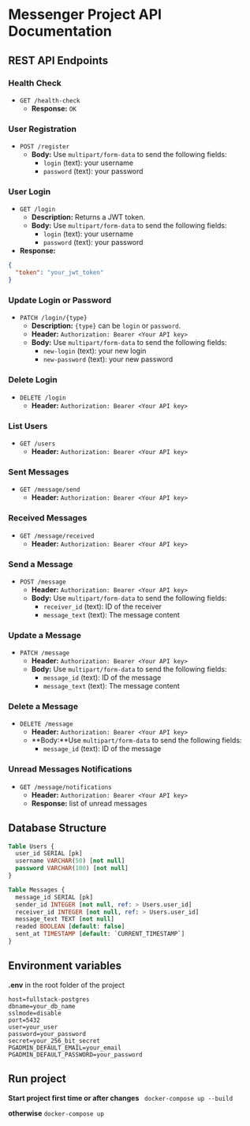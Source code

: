 # Messenger Project API Documentation

## REST API Endpoints

### Health Check
- `GET /health-check`
    - **Response:** `OK`

### User Registration
- `POST /register`    
  - **Body:** Use `multipart/form-data` to send the following fields:
    - `login` (text): your username
    - `password` (text): your password

### User Login
- `GET /login`
    - **Description:** Returns a JWT token.
    - **Body:** Use `multipart/form-data` to send the following fields:
      - `login` (text): your username
      - `password` (text): your password
- **Response:**
```json lines
{
  "token": "your_jwt_token"
}
```

### Update Login or Password
- `PATCH /login/{type}`
    - **Description:** `{type}` can be `login` or `password`.
    - **Header:** `Authorization: Bearer <Your API key>`
    - **Body:** Use `multipart/form-data` to send the following fields:
      - `new-login` (text): your new login
      - `new-password` (text): your new password

### Delete Login
- `DELETE /login`
    - **Header:** `Authorization: Bearer <Your API key>`

### List Users
- `GET /users`
    - **Header:** `Authorization: Bearer <Your API key>`

### Sent Messages
- `GET /message/send`
    - **Header:** `Authorization: Bearer <Your API key>`

### Received Messages
- `GET /message/received`
    - **Header:** `Authorization: Bearer <Your API key>`

### Send a Message
- `POST /message`
  - **Header:** `Authorization: Bearer <Your API key>`
  - **Body:** Use `multipart/form-data` to send the following fields:
    - `receiver_id` (text): ID of the receiver
    - `message_text` (text): The message content

### Update a Message
- `PATCH /message`
    - **Header:** `Authorization: Bearer <Your API key>`
    - **Body:** Use `multipart/form-data` to send the following fields:
      - `message_id` (text): ID of the message
      - `message_text` (text): The message content

### Delete a Message
- `DELETE /message`
    - **Header:** `Authorization: Bearer <Your API key>`
    - **Body:**Use `multipart/form-data` to send the following fields:
      - `message_id` (text): ID of the message

### Unread Messages Notifications
- `GET /message/notifications`
    - **Header:** `Authorization: Bearer <Your API key>`
    - **Response:** list of unread messages


## Database Structure

```sql
Table Users {
  user_id SERIAL [pk]
  username VARCHAR(50) [not null]
  password VARCHAR(100) [not null]
}

Table Messages {
  message_id SERIAL [pk]
  sender_id INTEGER [not null, ref: > Users.user_id]
  receiver_id INTEGER [not null, ref: > Users.user_id]
  message_text TEXT [not null]
  readed BOOLEAN [default: false]
  sent_at TIMESTAMP [default: `CURRENT_TIMESTAMP`]
}
```
## Environment variables
**.env** in the root folder of the project
````
host=fullstack-postgres
dbname=your_db_name
sslmode=disable
port=5432
user=your_user
password=your_password
secret=your_256_bit_secret
PGADMIN_DEFAULT_EMAIL=your_email
PGADMIN_DEFAULT_PASSWORD=your_password
````
## Run project

**Start project first time or after changes** ``` docker-compose up --build```

**otherwise** ```docker-compose up```

